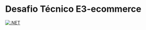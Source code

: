 # Desafio Técnico E3-ecommerce

[![.NET](https://github.com/rcruzfalcon/Desafio-Tecnico-e3-ecommerce/actions/workflows/dotnet.yml/badge.svg)](https://github.com/rcruzfalcon/Desafio-Tecnico-e3-ecommerce/actions/workflows/dotnet.yml)
